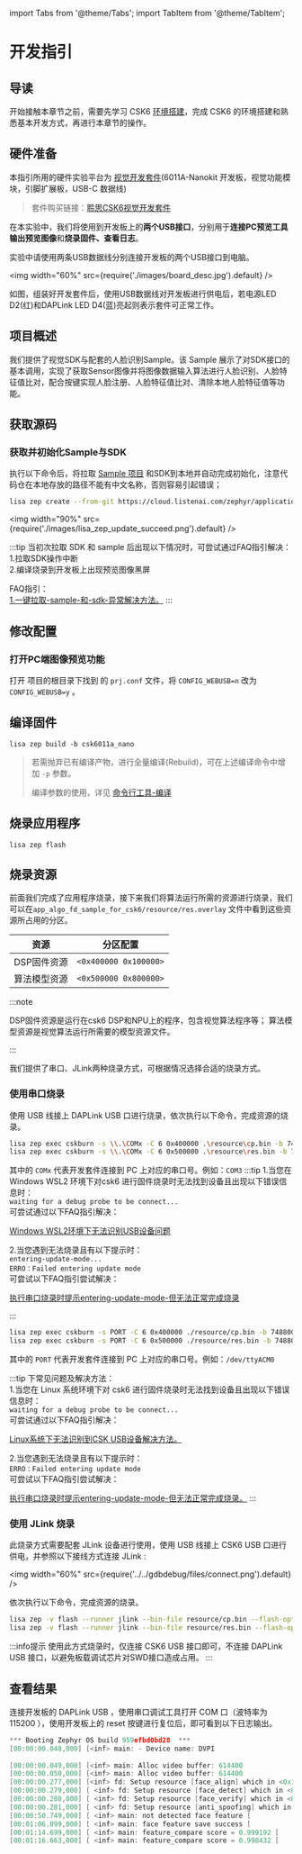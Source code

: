 import Tabs from '@theme/Tabs';
import TabItem from '@theme/TabItem';

# 开发指引

## 导读

开始接触本章节之前，需要先学习 CSK6 [环境搭建](../../application/getting_start)，完成 CSK6 的环境搭建和熟悉基本开发方式，再进行本章节的操作。


## 硬件准备

   本指引所用的硬件实验平台为 [视觉开发套件](/chips/600X/overview/nanokit/kit/vision_kit)(6011A-Nanokit 开发板，视觉功能模块，引脚扩展板，USB-C 数据线)
   > 套件购买链接：[聆思CSK6视觉开发套件](https://item.taobao.com/item.htm?spm=a230r.1.14.1.3ce31674ICib4M&id=687851402211&ns=1&abbucket=5#detail)

在本实验中，我们将使用到开发板上的**两个USB接口**，分别用于**连接PC预览工具输出预览图像**和**烧录固件、查看日志**。

实验中请使用两条USB数据线分别连接开发板的两个USB接口到电脑。

<img
  width="60%"
  src={require('./images/board_desc.jpg').default}
  /> 

如图，组装好开发套件后，使用USB数据线对开发板进行供电后，若电源LED D2(红)和DAPLink LED D4(蓝)亮起则表示套件可正常工作。

## 项目概述

我们提供了视觉SDK与配套的人脸识别Sample。该 Sample 展示了对SDK接口的基本调用，实现了获取Sensor图像并将图像数据输入算法进行人脸识别、人脸特征值比对，配合按键实现人脸注册、人脸特征值比对、清除本地人脸特征值等功能。

## 获取源码

### 获取并初始化Sample与SDK

执行以下命令后，将拉取 [Sample 项目](https://cloud.listenai.com/zephyr/applications/app_algo_fd_sample_for_csk6) 和SDK到本地并自动完成初始化，注意代码仓在本地存放的路径不能有中文名称，否则容易引起错误；

```bash
lisa zep create --from-git https://cloud.listenai.com/zephyr/applications/app_algo_fd_sample_for_csk6.git
```

<img
  width="90%"
  src={require('./images/lisa_zep_update_succeed.png').default}
  />

:::tip
当初次拉取 SDK 和 sample 后出现以下情况时，可尝试通过FAQ指引解决：   
1.拉取SDK操作中断   
2.编译烧录到开发板上出现预览图像黑屏   
 
FAQ指引：     
[1.一键拉取-sample-和-sdk-异常解决方法。](../../FAQ/faq_application.md#一键拉取-sample-和-sdk-异常解决方法)
:::

## 修改配置

### 打开PC端图像预览功能
打开 项目的根目录下找到 的 `prj.conf` 文件，将 `CONFIG_WEBUSB=n` 改为`CONFIG_WEBUSB=y` 。


## 编译固件

```
lisa zep build -b csk6011a_nano
```

> 若需抛弃已有编译产物，进行全量编译(Rebuild)，可在上述编译命令中增加 ``-p`` 参数。
>
> 编译参数的使用，详见 [命令行工具-编译](/chips/600X/tool/lisa_plugin_zephyr/build_flash_debug#原始编译)

## 烧录应用程序

```
lisa zep flash
```

## 烧录资源

前面我们完成了应用程序烧录，接下来我们将算法运行所需的资源进行烧录，我们可以在`app_algo_fd_sample_for_csk6/resource/res.overlay` 文件中看到这些资源所占用的分区。

| 资源           | 分区配置              |
| -------------- | --------------------- |
| DSP固件资源 | `<0x400000 0x100000>` |
| 算法模型资源   | `<0x500000 0x800000>` |

:::note

DSP固件资源是运行在csk6 DSP和NPU上的程序，包含视觉算法程序等；
算法模型资源是视觉算法运行所需要的模型资源文件。

:::

我们提供了串口、JLink两种烧录方式，可根据情况选择合适的烧录方式。

### 使用串口烧录

使用 USB 线接上 DAPLink USB 口进行烧录，依次执行以下命令，完成资源的烧录。

<div style={{
    border: 'solid 1px #80808080',
    padding: 12,
    borderRadius: 12
  }}>
<Tabs
    groupId="operating-systems"
    defaultValue="windows"
    values={[
        {label: 'Windows', value: 'windows'},
        {label: 'macOS / Linux', value: 'unix'}
    ]}
>
  <TabItem value="windows">

```bash
lisa zep exec cskburn -s \\.\COMx -C 6 0x400000 .\resource\cp.bin -b 748800
lisa zep exec cskburn -s \\.\COMx -C 6 0x500000 .\resource\res.bin -b 748800
```

其中的 `COMx` 代表开发套件连接到 PC 上对应的串口号。例如：`COM3`
:::tip
1.当您在 Windows WSL2 环境下对csk6 进行固件烧录时无法找到设备且出现以下错误信息时：   
`waiting for a debug probe to be connect...`    
可尝试通过以下FAQ指引解决：  

[Windows WSL2环境下无法识别USB设备问题](../../FAQ/faq_build_flash.md#wsl2环境下无法进行烧录)

2.当您遇到无法烧录且有以下提示时：    
`entering-update-mode...`    
`ERRO：Failed entering update mode `   
可尝试以下FAQ指引尝试解决：   

[执行串口烧录时提示entering-update-mode-但无法正常完成烧录](../../FAQ/faq_build_flash.md#执行串口烧录时提示entering-update-mode-但无法正常完成烧录)

:::
  </TabItem>

  <TabItem value="unix">

```bash
lisa zep exec cskburn -s PORT -C 6 0x400000 ./resource/cp.bin -b 748800
lisa zep exec cskburn -s PORT -C 6 0x500000 ./resource/res.bin -b 748800
```

其中的 `PORT` 代表开发套件连接到 PC 上对应的串口号。例如：`/dev/ttyACM0`

:::tip
下常见问题及解决方法：    
1.当您在 Linux 系统环境下对 csk6 进行固件烧录时无法找到设备且出现以下错误信息时：   
`waiting for a debug probe to be connect...`    
可尝试通过以下FAQ指引解决：  

[Linux系统下无法识别到CSK USB设备解决方法。](https://docs.listenai.com/chips/600X/FAQ/faq_env#linux%E7%B3%BB%E7%BB%9F%E4%B8%8B%E6%97%A0%E6%B3%95%E8%AF%86%E5%88%AB%E5%88%B0csk-usb%E8%AE%BE%E5%A4%87)


2.当您遇到无法烧录且有以下提示时：    
`ERRO：Failed entering update mode `   
可尝试以下FAQ指引尝试解决：  

[执行串口烧录时提示entering-update-mode-但无法正常完成烧录。](../../FAQ/faq_build_flash.md#执行串口烧录时提示entering-update-mode-但无法正常完成烧录)
:::

  </TabItem>

</Tabs>
</div>


### 使用 JLink 烧录

此烧录方式需要配套 JLink 设备进行使用，使用 USB 线接上 CSK6 USB 口进行供电，并参照以下接线方式连接 JLink :

<img
  width="60%"
  src={require('../../gdbdebug/files/connect.png').default}
  />

依次执行以下命令，完成资源的烧录。

```bash
lisa zep -v flash --runner jlink --bin-file resource/cp.bin --flash-opt="--base-address=0x18400000"
lisa zep -v flash --runner jlink --bin-file resource/res.bin --flash-opt="--base-address=0x18500000"
```

:::info提示
使用此方式烧录时，仅连接 CSK6 USB 接口即可，不连接 DAPLink USB 接口，以避免板载调试芯片对SWD接口造成占用。
:::

## 查看结果

连接开发板的 DAPLink USB ，使用串口调试工具打开 COM 口（波特率为 115200 ），使用开发板上的 reset 按键进行复位后，即可看到以下日志输出。

```c
*** Booting Zephyr OS build 959efbd0bd28  ***
[00:00:00.048,000] [<inf> main: - Device name: DVPI
 
[00:00:00.049,000] [<inf> main: Alloc video buffer: 614400 
[00:00:00.050,000] [<inf> main: Alloc video buffer: 614400 
[00:00:00.277,000] [<inf> fd: Setup resource [face_align] which in <0x185a6d40,0x1547984> type: 0 
[00:00:00.279,000] [ <inf> fd: Setup resource [face_detect] which in <0x18500060,0x683232> type: 1 
[00:00:00.280,000] [ <inf> fd: Setup resource [face_verify] which in <0x1881bfa0,0x3911360> type: 2 
[00:00:00.281,000] [ <inf> fd: Setup resource [anti_spoofing] which in <0x18720c20,0x1028976> type: 3
[00:00:50.749,000] [ <inf> main: not detected face feature [ 
[00:01:06.099,000] [ <inf> main: face feature save success [ 
[00:01:14.699,000] [ <inf> main: feature_compare score = 0.999192 [ 
[00:01:16.663,000] [ <inf> main: feature_compare score = 0.998432 [ 
```
